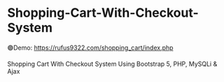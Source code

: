 # Shopping-Cart-With-Checkout-System
🟣Demo: https://rufus9322.com/shopping_cart/index.php

Shopping Cart With Checkout System Using Bootstrap 5, PHP, MySQLi &amp; Ajax
